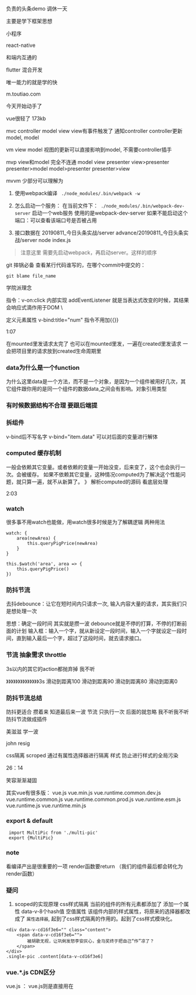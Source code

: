 负责的头条demo 调休一天

主要是学下框架思想

小程序 

react-native 

和端内互通的

flutter 混合开发 

唯一能力的就是学的快

m.toutiao.com 

今天开始动手了 

vue很轻了 173kb 

 mvc 
 controller  model view 
 view有事件触发了 通知controller controller更新model, model 

vm 
 view model 视图的更新可以直接影响到model, 不需要controller插手 

 mvp view和model 完全不连通 
model view presenter 
view>presenter  presenter>model model>presenter presenter>view

mvvm 
少部分可以理解为 




1. 使用webpack编译
` ./node_modules/.bin/webpack -w`
2. 怎么启动一个服务：
在当前文件下：` ./node_modules/.bin/webpack-dev-server` 启动一个web服务 
使用的是webpack-dev-server 
如果不能启动这个端口：可以查看该端口号是否被占用

3. 接口数据在 20190811_今日头条实战/server
advance/20190811_今日头条实战/server              node index.js 

> 注意这里 需要先启动webpack，再启动server。这样的顺序

git 摔锅必备 
查看某行代码谁写的，在哪个commit中提交的：
```
git blame file_name
```

学院派理念 

指令：v-on:click 内部实现 addEventListener
就是当表达式改变的时候，其结果会响应式滴作用于DOM \

定义元素属性 v-bind:title="num" 指令不用加{{}}

1:07 

在mounted里发请求太完了 也可以在mounted里发，一遍在created里发请求 一会把项目里的请求放到created生命周期里

### data为什么是一个function 
为什么这里data是一个方法，而不是一个对象，是因为一个组件被用好几次，其它组件跟你用的是同一个组件的数据data,之间会有影响。对象引用类型 

### 有时候数据结构不合理  要跟后端提

### 拆组件 
v-bind后不写名字 v-bind="item.data" 可以对后面的变量进行解体


### computed  缓存机制
一般会依赖其它变量。或者依赖的变量一开始没变，后来变了，这个也会执行一次。会被缓存。
如果不依赖其它变量，这种情况computed为了解决这个性能问题，就只算一遍，就不从新算了。
》 解析computed的源码 看底层处理 


2:03 


### watch 
很多事不用watch也能做，用watch很多时候是为了解耦逻辑
两种用法

```
watch: {
    area(newArea) {
        this.queryPigPrice(newArea)
    }
}
```

```
this.$watch('area', area => {
    this.queryPigPrice()
})
```

### 防抖节流 

去抖debounce：让它在短时间内只请求一次, 输入内容大量的请求，其实我们只是想处理一次

思想：确定一段时间 其实就是攒一波 
debounce就是不停的打算，不停的打断前面的计划
输入框：输入一个字，就从新设定一段时间，输入一个字就设定一段时间，直到输入最后一个字，超过了这段时间，就去请求接口。


### 节流 抽象需求 throttle 

3s以内的其它的action都抛弃掉  我不听

》》》》》》》》》》》》》》3s 
滑动到距离100 
    滑动到距离90
        滑动到距离80 
            滑动到距离0

### 防抖节流总结
防抖更适合 攒着来 知道最后来一波
节流 只执行一次 后面的就忽略 我不听我不听 
防抖节流做成插件 

美滋滋 学一波 

john resig

css隔离 
 scroped 通过有属性选择器进行隔离 样式 防止进行样式的全局污染 

 26：14

 笑容渐渐凝固 

 其实vue有很多版：
 vue.js
 vue.min.js
 vue.runtime.common.dev.js
 vue.runtime.common.js
 vue.runtime.common.prod.js
 vue.runtime.esm.js
 vue.runtime.js
 vue.runtime.min.js 


### export & default 
```
 import MultiPic from './multi-pic'
 export {MultiPic}
```

### note 
看编译产出是很重要的一项
render函数要return （我们的组件最后都会转化为render函数）

### 疑问

1. scoped的实现原理 css样式隔离
当前的组件的所有元素都添加了 添加一个属性 data-v-8个hash值 空值属性
该组件内部的样式属性，将原来的选择器都改成了 ` 属性选择器 `, 起到了css样式隔离的作用的。起到了css样式模块化。

```
<div data-v-cd16f3e6="" class="content">
    <span data-v-cd16f3e6="">
        被胡歌无视，让巩俐发怒李安灰心，金马奖终于把自己“作”凉了？
    </span>
</div>
.single-pic .content[data-v-cd16f3e6]
```

### vue.*.js CDN区分

vue.js ： vue.js则是直接用在<script>标签中的，完整版本，直接就可以通过script引用。
vue.common.js :预编译调试时，CommonJS规范的格式，可以使用require("")引用的NODEJS格式。
vue.esm.js：预编译调试时， EcmaScript Module（ES MODULE)，支持import from 最新标准的。
vue.runtime.js ：生产的运行时，需要预编译，比完整版小30%左右，前端性能最优
vue.runtime.esm.js：生产运行时，esm标准。
vue.runtime.common.js:生产运行时，commonJS标准。

common和esm分别是2种现代模块化规范CommonJS和EcmaScript Module的缩写

vue.js则是直接用在<script>标签中的。

1.若是自己写个小demo测试一下
用vue.js即可，方便阅读源码

2.若你是用vue2+webpack2开发项目（vue-cli采用的方式）
开发环境用vue.esm.js
生产环境用vue.runtime.esm.js，比完整版小30%左右，前端性能更优


### alias 设置别名
将长路径设置为

```
alias: {
    vue: './node_modules/vue/dist/vue.runtime.common.js'
}
```

```
module.exports = {
  //...
  resolve: {
    alias: {
      Utilities: path.resolve(__dirname, 'src/utilities/'),
      Templates: path.resolve(__dirname, 'src/templates/')
    }
  }
};
```

Now,instead of using relative paths when importing like so:
import Utility from '../../utilities/utility'

you can use the alias:
import Utilty from 'Utilities/utilify'


### vue-loader原理
vue-loader 的内部实现核心是 vue-template-compiler。
一般情况下，vue项目中的 vue和vue-template-compiler的版本要一致。单文件组件中的 <template> 块的默认编译器

vue-loader是webpack的一个loader，可以讲vue后缀的文件处理成js文件。
将template转化为render函数，style样式转化为js，处理到render函数这里的 createElement 元素里的样式属性。

针对<style> 和 <template> 中的静态资源当作模块来对待，并且使用webpack的 loaders进行处理。
对每个组件模拟处css作用域，原理给该组件的所有元素添加data-v-hash属性，通过属性选择器的方式添加样式，算是css模块化的一种。
